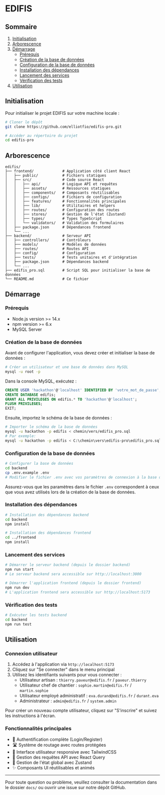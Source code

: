 # EDIFIS

## Sommaire
1. [Initialisation](#initialisation)
2. [Arborescence](#arborescence)
3. [Démarrage](#démarrage)
   - [Prérequis](#prérequis)
   - [Création de la base de données](#création-de-la-base-de-données)
   - [Configuration de la base de données](#configuration-de-la-base-de-données)
   - [Installation des dépendances](#installation-des-dépendances)
   - [Lancement des services](#lancement-des-services)
   - [Vérification des tests](#vérification-des-tests)
4. [Utilisation](#utilisation)

## Initialisation

Pour initialiser le projet EDIFIS sur votre machine locale :

```bash
# Cloner le dépôt
git clone https://github.com/elliotfio/edifis-pro.git

# Accéder au répertoire du projet
cd edifis-pro
```

## Arborescence

```
edifis/
├── frontend/             # Application côté client React
│   ├── public/           # Fichiers statiques
│   ├── src/              # Code source React
│   │   ├── api/          # Logique API et requêtes
│   │   ├── assets/       # Ressources statiques
│   │   ├── components/   # Composants réutilisables
│   │   ├── configs/      # Fichiers de configuration
│   │   ├── features/     # Fonctionnalités principales
│   │   ├── lib/          # Utilitaires et helpers
│   │   ├── routes/       # Configuration des routes
│   │   ├── stores/       # Gestion de l'état (Zustand)
│   │   ├── types/        # Types TypeScript
│   │   └── validators/   # Validation des formulaires
│   ├── package.json      # Dépendances frontend
│   └── ...
├── backend/              # Serveur API
│   ├── controllers/      # Contrôleurs
│   ├── models/           # Modèles de données
│   ├── routes/           # Routes API
│   ├── config/           # Configuration
│   ├── tests/            # Tests unitaires et d'intégration
│   ├── package.json      # Dépendances backend
│   └── ...
├── edifis_pro.sql        # Script SQL pour initialiser la base de données
└── README.md             # Ce fichier
```

## Démarrage

### Prérequis
- Node.js version >= 14.x
- npm version >= 6.x
- MySQL Server

### Création de la base de données

Avant de configurer l'application, vous devez créer et initialiser la base de données :

```bash
# Créer un utilisateur et une base de données dans MySQL
mysql -u root -p
```

Dans la console MySQL, exécutez :
```sql
CREATE USER 'hackathon'@'localhost' IDENTIFIED BY 'votre_mot_de_passe';
CREATE DATABASE edifis;
GRANT ALL PRIVILEGES ON edifis.* TO 'hackathon'@'localhost';
FLUSH PRIVILEGES;
EXIT;
```

Ensuite, importez le schéma de la base de données :
```bash
# Importer le schéma de la base de données
mysql -u hackathon -p edifis < chemin/vers/edifis_pro.sql
# Par exemple:
mysql -u hackathon -p edifis < C:\chemin\vers\edifis-pro\edifis_pro.sql
```

### Configuration de la base de données

```bash
# Configurer la base de données
cd backend
cp .env.example .env
# Modifier le fichier .env avec vos paramètres de connexion à la base de données
```

Assurez-vous que les paramètres dans le fichier `.env` correspondent à ceux que vous avez utilisés lors de la création de la base de données.

### Installation des dépendances

```bash
# Installation des dépendances backend
cd backend
npm install

# Installation des dépendances frontend
cd ../frontend
npm install
```

### Lancement des services

```bash
# Démarrer le serveur backend (depuis le dossier backend)
npm run start
# Le serveur backend sera accessible sur http://localhost:3000

# Démarrer l'application frontend (depuis le dossier frontend)
npm run dev
# L'application frontend sera accessible sur http://localhost:5173
```

### Vérification des tests

```bash
# Exécuter les tests backend
cd backend
npm run test
```

## Utilisation

### Connexion utilisateur

1. Accédez à l'application via `http://localhost:5173`
2. Cliquez sur "Se connecter" dans le menu principal
3. Utilisez les identifiants suivants pour vous connecter :
   - Utilisateur artisan : `thierry.paveur@edifis.fr` / `paveur.thierry`
   - Utilisateur chef de chantier : `sophie.martin@edifis.fr` / `martin.sophie`
   - Utilisateur employé administratif : `eva.durand@edifis.fr` / `durant.eva`
   - Administrateur : `admin@edifis.fr` / `system.admin`

Pour créer un nouveau compte utilisateur, cliquez sur "S'inscrire" et suivez les instructions à l'écran.

### Fonctionnalités principales

- 🔐 Authentification complète (Login/Register)
- 🛣️ Système de routage avec routes protégées
- 🎨 Interface utilisateur responsive avec TailwindCSS
- 📡 Gestion des requêtes API avec React Query
- 🔄 Gestion de l'état global avec Zustand
- ✨ Composants UI réutilisables et animés

---

Pour toute question ou problème, veuillez consulter la documentation dans le dossier `docs/` ou ouvrir une issue sur notre dépôt GitHub.

